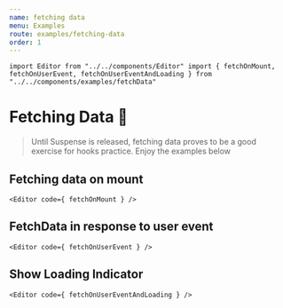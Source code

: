 ```yaml
---
name: fetching data
menu: Examples
route: examples/fetching-data
order: 1
---
```


`import Editor from "../../components/Editor" import { fetchOnMount, fetchOnUserEvent, fetchOnUserEventAndLoading } from "../../components/examples/fetchData"`

# Fetching Data 🏃

> Until Suspense is released, fetching data proves to be a good exercise for hooks practice.
> Enjoy the examples below

## Fetching data on mount

`<Editor code={ fetchOnMount } />`

## FetchData in response to user event

`<Editor code={ fetchOnUserEvent } />`

## Show Loading Indicator

`<Editor code={ fetchOnUserEventAndLoading } />`
